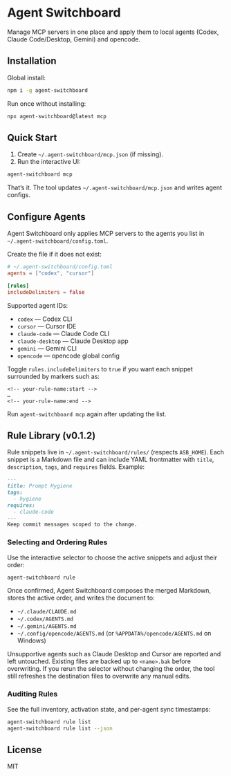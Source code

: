 # Agent Switchboard

Manage MCP servers in one place and apply them to local agents (Codex, Claude Code/Desktop, Gemini) and opencode.

## Installation

Global install:

```bash
npm i -g agent-switchboard
```

Run once without installing:

```bash
npx agent-switchboard@latest mcp
```

## Quick Start

1) Create `~/.agent-switchboard/mcp.json` (if missing).
2) Run the interactive UI:

```bash
agent-switchboard mcp
```

That’s it. The tool updates `~/.agent-switchboard/mcp.json` and writes agent configs.

## Configure Agents

Agent Switchboard only applies MCP servers to the agents you list in `~/.agent-switchboard/config.toml`.

Create the file if it does not exist:

```toml
# ~/.agent-switchboard/config.toml
agents = ["codex", "cursor"]

[rules]
includeDelimiters = false
```

Supported agent IDs:
- `codex` — Codex CLI
- `cursor` — Cursor IDE
- `claude-code` — Claude Code CLI
- `claude-desktop` — Claude Desktop app
- `gemini` — Gemini CLI
- `opencode` — opencode global config

Toggle `rules.includeDelimiters` to `true` if you want each snippet surrounded by markers such as:
```
<!-- your-rule-name:start -->
…
<!-- your-rule-name:end -->
```

Run `agent-switchboard mcp` again after updating the list.

## Rule Library (v0.1.2)

Rule snippets live in `~/.agent-switchboard/rules/` (respects `ASB_HOME`). Each snippet is a Markdown file and can include YAML frontmatter with `title`, `description`, `tags`, and `requires` fields. Example:

```markdown
---
title: Prompt Hygiene
tags:
  - hygiene
requires:
  - claude-code
---
Keep commit messages scoped to the change.
```

### Selecting and Ordering Rules

Use the interactive selector to choose the active snippets and adjust their order:

```bash
agent-switchboard rule
```

Once confirmed, Agent Switchboard composes the merged Markdown, stores the active order, and writes the document to:
- `~/.claude/CLAUDE.md`
- `~/.codex/AGENTS.md`
- `~/.gemini/AGENTS.md`
- `~/.config/opencode/AGENTS.md` (or `%APPDATA%/opencode/AGENTS.md` on Windows)

Unsupportive agents such as Claude Desktop and Cursor are reported and left untouched. Existing files are backed up to `<name>.bak` before overwriting. If you rerun the selector without changing the order, the tool still refreshes the destination files to overwrite any manual edits.

### Auditing Rules

See the full inventory, activation state, and per-agent sync timestamps:

```bash
agent-switchboard rule list
agent-switchboard rule list --json
```

## License

MIT
